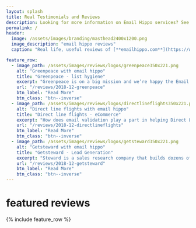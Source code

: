 ```yaml
---
layout: splash
title: Real Testimonials and Reviews
description: Looking for more information on Email Hippo services? See reviews and testimonials from real customers using Email Hippo today.
permalink: /
header:
  image: /assets/images/branding/masthead2400x1200.png
  image_description: "email hippo reviews"
  caption: "Real life, useful reviews of [**emailhippo.com**](https://www.emailhippo.com)"

feature_row:
  - image_path: /assets/images/reviews/logos/greenpeace350x221.png
    alt: "Greenpeace with email hippo"
    title: "Greenpeace - list hygiene"
    excerpt: "Greenpeace is on a big mission and we’re happy the Email Hippo email validation API has a tiny part to play."
    url: "/reviews/2018-12-greenpeace"
    btn_label: "Read More"
    btn_class: "btn--inverse"  
  - image_path: /assets/images/reviews/logos/directlineflights350x221.png
    alt: "Direct line flights with email hippo"
    title: "Direct line flights - eCommerce"
    excerpt: "How does email validation play a part in helping Direct Line Flights cut costs?"
    url: "/reviews/2018-12-directlineflights"
    btn_label: "Read More"
    btn_class: "btn--inverse"  
  - image_path: /assets/images/reviews/logos/getsteward350x221.png
    alt: "Getsteward with email hippo"
    title: "Getsteward - Lead Generation"
    excerpt: "Steward is a sales research company that builds dozens of targeted lead lists each month. All lists are backed by a 100% quality guarantee, so if the data doesn’t make the grade, profits are on the line."
    url: "/reviews/2018-12-getsteward"
    btn_label: "Read More"
    btn_class: "btn--inverse"  
---
```


# featured reviews
{% include feature_row %}